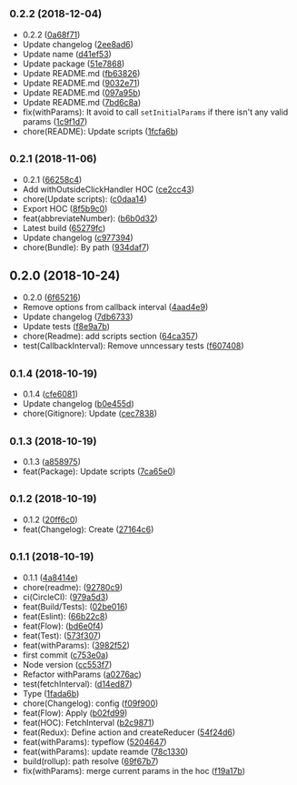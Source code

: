 ## <small>0.2.2 (2018-12-04)</small>

* 0.2.2 ([0a68f71](https://github.com/Significa/toolbox/commit/0a68f71))
* Update changelog ([2ee8ad6](https://github.com/Significa/toolbox/commit/2ee8ad6))
* Update name ([d41ef53](https://github.com/Significa/toolbox/commit/d41ef53))
* Update package ([51e7868](https://github.com/Significa/toolbox/commit/51e7868))
* Update README.md ([fb63826](https://github.com/Significa/toolbox/commit/fb63826))
* Update README.md ([9032e71](https://github.com/Significa/toolbox/commit/9032e71))
* Update README.md ([097a95b](https://github.com/Significa/toolbox/commit/097a95b))
* Update README.md ([7bd6c8a](https://github.com/Significa/toolbox/commit/7bd6c8a))
* fix(withParams): It avoid to call `setInitialParams` if there isn't any valid params ([1c9f1d7](https://github.com/Significa/toolbox/commit/1c9f1d7))
* chore(README): Update scripts ([1fcfa6b](https://github.com/Significa/toolbox/commit/1fcfa6b))



## <small>0.2.1 (2018-11-06)</small>

* 0.2.1 ([66258c4](https://github.com/Significa/toolbox/commit/66258c4))
* Add withOutsideClickHandler HOC ([ce2cc43](https://github.com/Significa/toolbox/commit/ce2cc43))
* chore(Update scripts): ([c0daa14](https://github.com/Significa/toolbox/commit/c0daa14))
* Export HOC ([8f5b9c0](https://github.com/Significa/toolbox/commit/8f5b9c0))
* feat(abbreviateNumber): ([b6b0d32](https://github.com/Significa/toolbox/commit/b6b0d32))
* Latest build ([65279fc](https://github.com/Significa/toolbox/commit/65279fc))
* Update changelog ([c977394](https://github.com/Significa/toolbox/commit/c977394))
* chore(Bundle): By path ([934daf7](https://github.com/Significa/toolbox/commit/934daf7))



## 0.2.0 (2018-10-24)

* 0.2.0 ([6f65216](https://github.com/Significa/toolbox/commit/6f65216))
* Remove options from callback interval ([4aad4e9](https://github.com/Significa/toolbox/commit/4aad4e9))
* Update changelog ([7db6733](https://github.com/Significa/toolbox/commit/7db6733))
* Update tests ([f8e9a7b](https://github.com/Significa/toolbox/commit/f8e9a7b))
* chore(Readme): add scripts section ([64ca357](https://github.com/Significa/toolbox/commit/64ca357))
* test(CallbackInterval): Remove unncessary tests ([f607408](https://github.com/Significa/toolbox/commit/f607408))



## <small>0.1.4 (2018-10-19)</small>

* 0.1.4 ([cfe6081](https://github.com/Significa/toolbox/commit/cfe6081))
* Update changelog ([b0e455d](https://github.com/Significa/toolbox/commit/b0e455d))
* chore(Gitignore): Update ([cec7838](https://github.com/Significa/toolbox/commit/cec7838))



## <small>0.1.3 (2018-10-19)</small>

* 0.1.3 ([a858975](https://github.com/Significa/toolbox/commit/a858975))
* feat(Package): Update scripts ([7ca65e0](https://github.com/Significa/toolbox/commit/7ca65e0))



## <small>0.1.2 (2018-10-19)</small>

* 0.1.2 ([20ff6c0](https://github.com/Significa/toolbox/commit/20ff6c0))
* feat(Changelog): Create ([27164c6](https://github.com/Significa/toolbox/commit/27164c6))



## <small>0.1.1 (2018-10-19)</small>

* 0.1.1 ([4a8414e](https://github.com/Significa/toolbox/commit/4a8414e))
* chore(readme): ([92780c9](https://github.com/Significa/toolbox/commit/92780c9))
* ci(CircleCI): ([979a5d3](https://github.com/Significa/toolbox/commit/979a5d3))
* feat(Build/Tests): ([02be016](https://github.com/Significa/toolbox/commit/02be016))
* feat(Eslint): ([66b22c8](https://github.com/Significa/toolbox/commit/66b22c8))
* feat(Flow): ([bd6e0f4](https://github.com/Significa/toolbox/commit/bd6e0f4))
* feat(Test): ([573f307](https://github.com/Significa/toolbox/commit/573f307))
* feat(withParams): ([3982f52](https://github.com/Significa/toolbox/commit/3982f52))
* first commit ([c753e0a](https://github.com/Significa/toolbox/commit/c753e0a))
* Node version ([cc553f7](https://github.com/Significa/toolbox/commit/cc553f7))
* Refactor withParams ([a0276ac](https://github.com/Significa/toolbox/commit/a0276ac))
* test(fetchInterval): ([d14ed87](https://github.com/Significa/toolbox/commit/d14ed87))
* Type ([1fada6b](https://github.com/Significa/toolbox/commit/1fada6b))
* chore(Changelog): config ([f09f900](https://github.com/Significa/toolbox/commit/f09f900))
* feat(Flow): Apply ([b02fd99](https://github.com/Significa/toolbox/commit/b02fd99))
* feat(HOC): FetchInterval ([b2c9871](https://github.com/Significa/toolbox/commit/b2c9871))
* feat(Redux): Define action and createReducer ([54f24d6](https://github.com/Significa/toolbox/commit/54f24d6))
* feat(withParams): typeflow ([5204647](https://github.com/Significa/toolbox/commit/5204647))
* feat(withParams): update reamde ([78c1330](https://github.com/Significa/toolbox/commit/78c1330))
* build(rollup): path resolve ([69f67b7](https://github.com/Significa/toolbox/commit/69f67b7))
* fix(withParams): merge current params in the hoc ([f19a17b](https://github.com/Significa/toolbox/commit/f19a17b))



